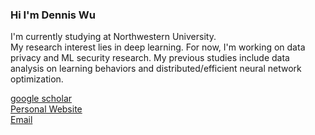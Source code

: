 ### Hi I'm Dennis Wu

I'm currently studying at Northwestern University. 
<br>My research interest lies in deep learning. For now, I'm working on data privacy and ML security research.
My previous studies include data analysis on learning behaviors and distributed/efficient neural network optimization. 


[google scholar](https://scholar.google.com/citations?user=rmm9zw0AAAAJ&hl=zh-TW&authuser=3) <br>
[Personal Website](https://hibb-bb.github.io/) <br>
[Email](hibb@u.northwestern.edu)

<!--
**Hibb-bb/Hibb-bb** is a ✨ _special_ ✨ repository because its `README.md` (this file) appears on your GitHub profile.

Here are some ideas to get you started:

- 🔭 I’m currently working on ...
- 🌱 I’m currently learning ...
- 👯 I’m looking to collaborate on ...
- 🤔 I’m looking for help with ...
- 💬 Ask me about ...
- 📫 How to reach me: ...
- 😄 Pronouns: ...
- ⚡ Fun fact: ...
-->
